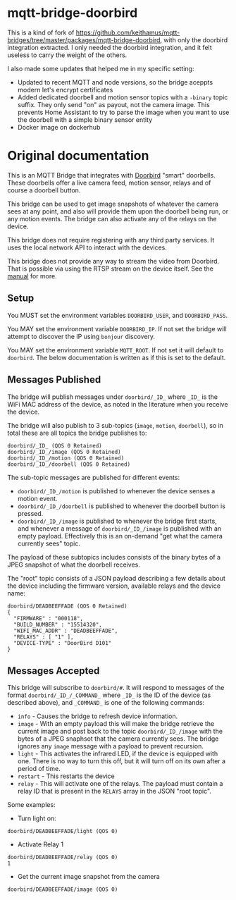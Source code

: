 # mqtt-bridge-doorbird

This is a kind of fork of https://github.com/keithamus/mqtt-bridges/tree/master/packages/mqtt-bridge-doorbird, with only the doorbird integration extracted. I only needed the doorbird integration, and it felt useless to carry the weight of the others.

I also made some updates that helped me in my specific setting:

* Updated to recent MQTT and node versions, so the bridge aceppts modern let's encrypt certificates
* Added dedicated doorbell and motion sensor topics with a `-binary` topic suffix. They only send "on" as payout, not the camera image. This prevents Home Assistant to try to parse the image when you want to use the doorbell with a simple binary sensor entity
* Docker image on dockerhub



# Original documentation

This is an MQTT Bridge that integrates with [Doorbird][doorbird] "smart"
doorbells. These doorbells offer a live camera feed, motion sensor, relays
and of course a doorbell button.

This bridge can be used to get image snapshots of whatever the camera sees at
any point, and also will provide them upon the doorbell being run, or any
motion events. The bridge can also activate any of the relays on the device.

This bridge does not require registering with any third party services. It uses
the local network API to interact with the devices.

This bridge does not provide any way to stream the video from Doorbird. That is
possible via using the RTSP stream on the device itself. See the [manual][manual]
for more.

[manual]: https://www.doorbird.com/downloads/api_lan.pdf?rev=0.21
[doorbird]: https://www.doorbird.com

## Setup

You MUST set the environment variables `DOORBIRD_USER`, and `DOORBIRD_PASS`.

You MAY set the environment variable `DOORBIRD_IP`. If not set the bridge will
attempt to discover the IP using `bonjour` discovery.

You MAY set the environment variable `MQTT_ROOT`. If not set it will default to
`doorbird`. The below documentation is written as if this is set to the default.

## Messages Published

The bridge will publish messages under `doorbird/_ID_` where `_ID_` is the WiFi
MAC address of the device, as noted in the literature when you receive the device.

The bridge will also publish to 3 sub-topics (`image`, `motion`, `doorbell`),
so in total these are all topics the bridge publishes to:

```
doorbird/_ID_ (QOS 0 Retained)
doorbird/_ID_/image (QOS 0 Retained)
doorbird/_ID_/motion (QOS 0 Retained)
doorbird/_ID_/doorbell (QOS 0 Retained)
```

The sub-topic messages are published for different events:

 - `doorbird/_ID_/motion` is published to whenever the device senses a motion event.
 - `doorbird/_ID_/doorbell` is published to whenever the doorbell button is pressed.
 - `doorbird/_ID_/image` is published to whenever the bridge first starts, and
   whenever a message of `doorbird/_ID_/image` is published with an empty
   payload. Effectively this is an on-demand "get what the camera currently
   sees" topic.

The payload of these subtopics includes consists of the binary bytes of a JPEG
snapshot of what the doorbell receives.

The "root" topic consists of a JSON payload describing a few details about the
device including the firmware version, available relays and the device name:

```
doorbird/DEADBEEFFADE (QOS 0 Retained)
{
  "FIRMWARE" : "000118",
  "BUILD_NUMBER" : "15514320",
  "WIFI_MAC_ADDR" : "DEADBEEFFADE",
  "RELAYS" : [ "1" ],
  "DEVICE-TYPE" : "DoorBird D101"
}
```

## Messages Accepted

This bridge will subscribe to `doorbird/#`. It will respond to messages of the
format `doorbird/_ID_/_COMMAND_` where `_ID_` is the ID of the device (as
described above), and `_COMMAND_` is one of the following commands:

  - `info` - Causes the bridge to refresh device information.
  - `image` - With an empty payload this will make the bridge retrieve the
    current image and post back to the topic `doorbird/_ID_/image` with the
    bytes of a JPEG snaphsot that the camera currently sees. The bridge ignores
    any `image` message with a payload to prevent recursion.
  - `light` - This activates the infrared LED, if the device is equipped with
    one. There is no way to turn this off, but it will turn off on its own
    after a period of time.
  - `restart` - This restarts the device
  - `relay` - This will activate one of the relays. The payload must contain
    a relay ID that is present in the `RELAYS` array in the JSON "root topic".

Some examples:


 - Turn light on:
  ```
  doorbird/DEADBEEFFADE/light (QOS 0)
  ```

 - Activate Relay 1
  ```
  doorbird/DEADBEEFFADE/relay (QOS 0)
  1
  ```

 - Get the current image snapshot from the camera
  ```
  doorbird/DEADBEEFFADE/image (QOS 0)
  ```
